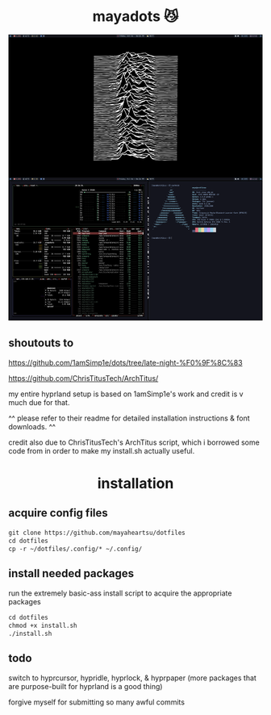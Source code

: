 <div align="center">
    <h1>mayadots 😼</h1>
</div>

<div align="center">

![](https://raw.githubusercontent.com/mayaheartsu/dotfiles/main/screenshots/screenshots.png)

</div>

## shoutouts to
https://github.com/1amSimp1e/dots/tree/late-night-%F0%9F%8C%83 

https://github.com/ChrisTitusTech/ArchTitus/

my entire hyprland setup is based on 1amSimp1e's work and credit is v much due for that.

^^ please refer to their readme for detailed installation instructions & font downloads. ^^

credit also due to ChrisTitusTech's ArchTitus script, which i borrowed some code from in order to make my install.sh actually useful.


<div align="center">
    <h1>installation</h1>
</div>

## acquire config files

```
git clone https://github.com/mayaheartsu/dotfiles
cd dotfiles
cp -r ~/dotfiles/.config/* ~/.config/
```

## install needed packages
run the extremely basic-ass install script to acquire the appropriate packages
```
cd dotfiles
chmod +x install.sh
./install.sh
```

## todo
switch to hyprcursor, hypridle, hyprlock, & hyprpaper (more packages that are purpose-built for hyprland is a good thing)

forgive myself for submitting so many awful commits
